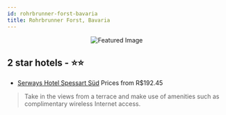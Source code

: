```yaml
---
id: rohrbrunner-forst-bavaria
title: Rohrbrunner Forst, Bavaria
---
```


<center><img src="https://i.travelapi.com/hotels/6000000/5560000/5555900/5555840/7a83c413_z.jpg" alt="Featured Image" /></center>


##  2 star hotels - ⭐️⭐️

-    [Serways Hotel Spessart Süd](https://us.hurb.com/hotels/rohrbrunner-forst/serways-hotel-spessart-sud-JNP-JP053900?cmp=18055) Prices from R$192.45
   > Take in the views from a terrace and make use of amenities such as complimentary wireless Internet access.
